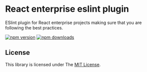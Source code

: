 # React enterprise eslint plugin

ESlint plugin for React enterprise projects making sure that you are following the best practices.

[![npm version](https://badge.fury.io/js/%40rnw-community%2eslint-plugin.svg)](https://badge.fury.io/js/%40rnw-community%2eslint-plugin)
[![npm downloads](https://img.shields.io/npm/dm/%40rnw-community%2Feslint-plugin.svg)](https://www.npmjs.com/package/%40rnw-community%2eslint-plugin)

## License

This library is licensed under The [MIT License](./LICENSE.md).
